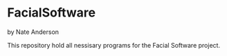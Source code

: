 # FacialSoftware

by Nate Anderson

This repository hold all nessisary programs for the Facial Software project.
